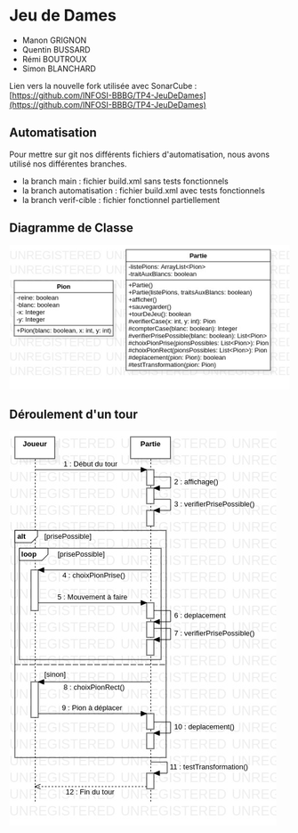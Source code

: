 # Jeu de Dames

- Manon GRIGNON
- Quentin BUSSARD
- Rémi BOUTROUX
- Simon BLANCHARD

Lien vers la nouvelle fork utilisée avec SonarCube : [https://github.com/INFOSI-BBBG/TP4-JeuDeDames](https://github.com/INFOSI-BBBG/TP4-JeuDeDames)

## Automatisation 
Pour mettre sur git nos différents fichiers d'automatisation, nous avons utilisé nos différentes branches. 
- la branch main : fichier build.xml sans tests fonctionnels
- la branch automatisation : fichier build.xml avec tests fonctionnels
- la branch verif-cible : fichier fonctionnel partiellement 


## Diagramme de Classe

![Diagramme de classe](/docs/DiagramClass.jpg)

## Déroulement d'un tour

![Diagramme de sequence](/docs/DiagramSequenceTour.jpg)

